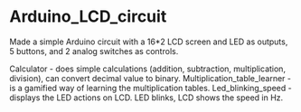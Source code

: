 # Arduino_LCD_circuit

Made a simple Arduino circuit with a 16*2 LCD screen and LED as outputs, 5 buttons, and 2 analog switches as controls.

Calculator - does simple calculations (addition, subtraction, multiplication, division), can convert decimal value to binary.
Multiplication_table_learner - is a gamified way of learning the multiplication tables. 
Led_blinking_speed - displays the LED actions on LCD. LED blinks, LCD shows the speed in Hz.
